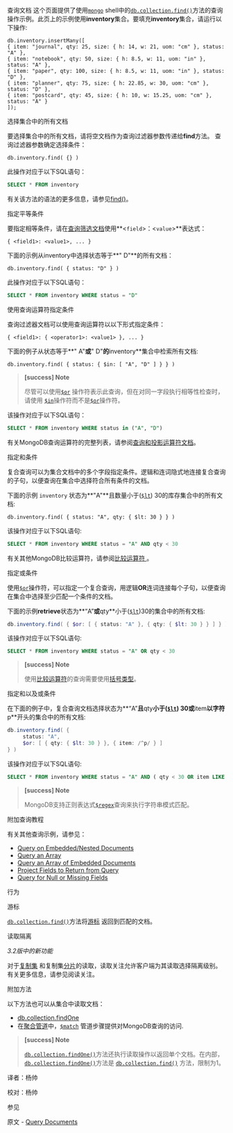  查询文档
这个页面提供了使用[`mongo`](https://docs.mongodb.com/master/reference/program/mongo/bin.mongo) shell中的[`db.collection.find()`](https://docs.mongodb.com/manual/reference/method/db.collection.find/db.collection.find)方法的查询操作示例。此页上的示例使用**inventory**集合。要填充**inventory**集合，请运行以下操作:

```shell
db.inventory.insertMany([
{ item: "journal", qty: 25, size: { h: 14, w: 21, uom: "cm" }, status: "A" },
{ item: "notebook", qty: 50, size: { h: 8.5, w: 11, uom: "in" }, status: "A" },
{ item: "paper", qty: 100, size: { h: 8.5, w: 11, uom: "in" }, status: "D" },
{ item: "planner", qty: 75, size: { h: 22.85, w: 30, uom: "cm" }, status: "D" },
{ item: "postcard", qty: 45, size: { h: 10, w: 15.25, uom: "cm" }, status: "A" }
]);
```

 选择集合中的所有文档

要选择集合中的所有文档，请将空文档作为查询过滤器参数传递给**find**方法。 查询过滤器参数确定选择条件：

```shell
db.inventory.find( {} )
```

此操作对应于以下SQL语句：

```sql
SELECT * FROM inventory
```

有关该方法的语法的更多信息，请参见[find()](https://docs.mongodb.com/manual/reference/method/db.collection.find/db.collection.find)。

 指定平等条件

要指定相等条件，请在[查询筛选文档](https://docs.mongodb.com/manual/core/document/document-query-filter)使用**<`field`>：<`value`>**表达式：

```shell
{ <field1>: <value1>, ... }
```

下面的示例从inventory中选择状态等于**" D"**的所有文档：

```shell
db.inventory.find( { status: "D" } )
```

此操作对应于以下SQL语句：

```sql
SELECT * FROM inventory WHERE status = "D"
```

 使用查询运算符指定条件

查询过滤器文档可以使用查询运算符以以下形式指定条件：

```shell
{ <field1>: { <operator1>: <value1> }, ... }
```

下面的例子从状态等于**" A"**或**" D"**的**inventory**集合中检索所有文档:

```shell
db.inventory.find( { status: { $in: [ "A", "D" ] } } )
```

> **[success] Note**
>
> 尽管可以使用[`$or`](https://docs.mongodb.com/master/reference/operator/query/or/op._S_or) 操作符表示此查询，但在对同一字段执行相等性检查时，请使用 [`$in`](https://docs.mongodb.com/master/reference/operator/query/in/op._S_in)操作符而不是[`$or`](https://docs.mongodb.com/master/reference/operator/query/or/op._S_or)操作符。

该操作对应于以下SQL语句：

```sql
SELECT * FROM inventory WHERE status in ("A", "D")
```

有关MongoDB查询运算符的完整列表，请参阅[查询和投影运算符文档](https://docs.mongodb.com/master/reference/operator/query/)。

 指定和条件

复合查询可以为集合文档中的多个字段指定条件。逻辑和连词隐式地连接复合查询的子句，以便查询在集合中选择符合所有条件的文档。

下面的示例 `inventory` 状态为**"A"**且数量小于([`$lt`](https://docs.mongodb.com/master/reference/operator/query/lt/op._S_lt)) 30的库存集合中的所有文档:

```shell
db.inventory.find( { status: "A", qty: { $lt: 30 } } )
```

该操作对应于以下SQL语句:

```sql
SELECT * FROM inventory WHERE status = "A" AND qty < 30
```

有关其他MongoDB比较运算符，请参阅[比较运算符 ](https://docs.mongodb.com/master/reference/operator/query-comparison/query-selectors-comparison) 。

 指定或条件

使用[`$or`](https://docs.mongodb.com/master/reference/operator/query/or/op._S_or)操作符，可以指定一个复合查询，用逻辑**OR**连词连接每个子句，以便查询在集合中选择至少匹配一个条件的文档。

下面的示例**retrieve**状态为**“A”**或**qty**小于([`$lt`](https://docs.mongodb.com/master/reference/operator/query/lt/op._S_lt))30的集合中的所有文档:

```powershell
db.inventory.find( { $or: [ { status: "A" }, { qty: { $lt: 30 } } ] } )
```

该操作对应于以下SQL语句:

```sql
SELECT * FROM inventory WHERE status = "A" OR qty < 30
```

>**[success] Note**
>
>使用[比较运算符](https://docs.mongodb.com/master/reference/operator/query-comparison/query-selectors-comparison)的查询需要使用[括号类型](https://docs.mongodb.com/master/reference/method/db.collection.find/type-bracketing)。

 指定和以及或条件

在下面的例子中，复合查询文档选择状态为**“A”**且**qty**小于([`$lt`](https://docs.mongodb.com/master/reference/operator/query/lt/op._S_lt)) 30或**item**以字符**p**开头的集合中的所有文档:

```powershell
db.inventory.find( {
     status: "A",
     $or: [ { qty: { $lt: 30 } }, { item: /^p/ } ]
} )
```

该操作对应于以下SQL语句:

```sql
SELECT * FROM inventory WHERE status = "A" AND ( qty < 30 OR item LIKE "p%")
```

>**[success] Note**
>
>MongoDB支持正则表达式[`$regex`](https://docs.mongodb.com/master/reference/operator/query/regex/op._S_regex)查询来执行字符串模式匹配。

 附加查询教程

有关其他查询示例，请参见：

- [Query on Embedded/Nested Documents](https://docs.mongodb.com/manual/tutorial/query-embedded-documents/)
- [Query an Array](https://docs.mongodb.com/manual/tutorial/query-arrays/)
- [Query an Array of Embedded Documents](https://docs.mongodb.com/manual/tutorial/query-array-of-documents/)
- [Project Fields to Return from Query](https://docs.mongodb.com/manual/tutorial/project-fields-from-query-results/)
- [Query for Null or Missing Fields](https://docs.mongodb.com/manual/tutorial/query-for-null-fields/)

 行为

 游标

[`db.collection.find()`](https://docs.mongodb.com/manual/reference/method/db.collection.find/db.collection.find)方法将[游标](https://docs.mongodb.com/master/tutorial/iterate-a-cursor/) 返回到匹配的文档。

 读取隔离

*3.2版中的新功能*

对于[复制集](https://docs.mongodb.com/master/replication/) 和复制集[分片](https://docs.mongodb.com/master/sharding/)的读取，读取关注允许客户端为其读取选择隔离级别。 有关更多信息，请参见阅读关注。

 附加方法

以下方法也可以从集合中读取文档：

- [db.collection.findOne](https://docs.mongodb.com/manual/reference/method/db.collection.findOne/db.collection.findOne)
- 在[聚合管道](https://docs.mongodb.com/master/core/aggregation-pipeline/)中，[`$match`](https://docs.mongodb.com/master/reference/operator/aggregation/match/pipe._S_match) 管道步骤提供对MongoDB查询的访问.

> **[success] Note**
>
> [`db.collection.findOne()`](https://docs.mongodb.com/manual/reference/method/db.collection.findOne/db.collection.findOne)方法还执行读取操作以返回单个文档。在内部，[`db.collection.findOne()`](https://docs.mongodb.com/master/reference/method/db.collection.findOne/db.collection.findOne)方法是 [`db.collection.find()`](https://docs.mongodb.com/master/reference/method/db.collection.find/db.collection.find) 方法，限制为1。



译者：杨帅

校对：杨帅


 参见

原文 - [Query Documents]( https://docs.mongodb.com/manual/tutorial/query-documents/ )

